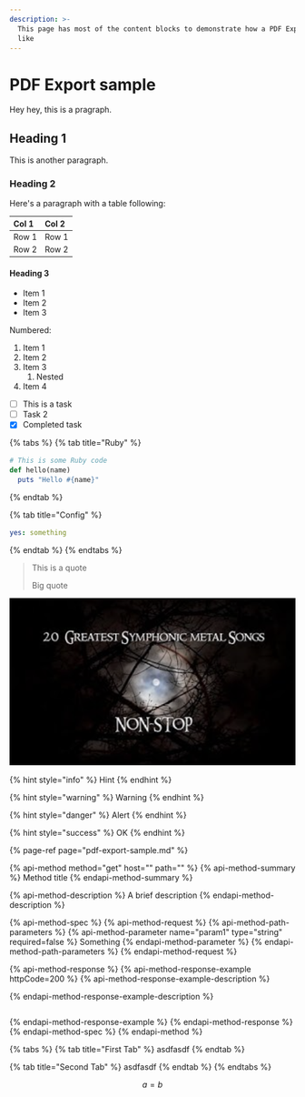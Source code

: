 ```yaml
---
description: >-
  This page has most of the content blocks to demonstrate how a PDF Export looks
  like
---
```


# PDF Export sample

Hey hey, this is a pragraph.

## Heading 1

This is another paragraph.

### Heading 2

Here's a paragraph with a table following:

| Col 1 | Col 2 |
| :--- | :--- |
| Row 1 | Row 1 |
| Row 2 | Row 2 |

#### Heading 3

* Item 1
* Item 2
* Item 3

Numbered:

1. Item 1
2. Item 2
3. Item 3
   1. Nested
4. Item 4

* [ ] This is a task
* [ ] Task 2
* [x] Completed task

{% tabs %}
{% tab title="Ruby" %}
```ruby
# This is some Ruby code
def hello(name)
  puts "Hello #{name}"
```
{% endtab %}

{% tab title="Config" %}
```yaml
yes: something
```
{% endtab %}
{% endtabs %}

> This is a quote
>
> Big quote

![An image caption](.gitbook/assets/screenshot-2020-12-07-at-16.20.55.png)

{% hint style="info" %}
Hint
{% endhint %}

{% hint style="warning" %}
Warning
{% endhint %}

{% hint style="danger" %}
Alert
{% endhint %}

{% hint style="success" %}
OK
{% endhint %}

{% page-ref page="pdf-export-sample.md" %}

{% api-method method="get" host="" path="" %}
{% api-method-summary %}
Method title
{% endapi-method-summary %}

{% api-method-description %}
A brief description
{% endapi-method-description %}

{% api-method-spec %}
{% api-method-request %}
{% api-method-path-parameters %}
{% api-method-parameter name="param1" type="string" required=false %}
Something
{% endapi-method-parameter %}
{% endapi-method-path-parameters %}
{% endapi-method-request %}

{% api-method-response %}
{% api-method-response-example httpCode=200 %}
{% api-method-response-example-description %}

{% endapi-method-response-example-description %}

```

```
{% endapi-method-response-example %}
{% endapi-method-response %}
{% endapi-method-spec %}
{% endapi-method %}

{% tabs %}
{% tab title="First Tab" %}
asdfasdf
{% endtab %}

{% tab title="Second Tab" %}
asdfasdf
{% endtab %}
{% endtabs %}

$$
a = b
$$



